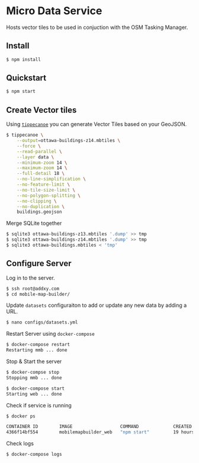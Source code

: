 # Micro Data Service

Hosts vector tiles to be used in conjuction with the OSM Tasking Manager.

## Install

```bash
$ npm install
```

## Quickstart

```bash
$ npm start
```

## Create Vector tiles

Using [`tippecanoe`](https://github.com/mapbox/tippecanoe) you can generate Vector Tiles based on your GeoJSON.

```bash
$ tippecanoe \
    --output=ottawa-buildings-z14.mbtiles \
    --force \
    --read-parallel \
    --layer data \
    --minimum-zoom 14 \
    --maximum-zoom 14 \
    --full-detail 18 \
    --no-line-simplification \
    --no-feature-limit \
    --no-tile-size-limit \
    --no-polygon-splitting \
    --no-clipping \
    --no-duplication \
    buildings.geojson
```

Merge SQLite together

```bash
$ sqlite3 ottawa-buildings-z13.mbtiles '.dump' >> tmp
$ sqlite3 ottawa-buildings-z14.mbtiles '.dump' >> tmp
$ sqlite3 ottawa-buildings.mbtiles < 'tmp'
```

## Configure Server

Log in to the server.

```bash
$ ssh root@addxy.com
$ cd mobile-map-builder/
```

Update `datasets` configuraiton to add or update any new data by adding a URL.

```bash
$ nano configs/datasets.yml
```

Restart Server using `docker-compose`

```bash
$ docker-compose restart
Restarting mmb ... done
```

Stop & Start the server

```bash
$ docker-compse stop
Stopping mmb ... done
```
```bash
$ docker-compose start
Starting web ... done
```

Check if service is running

```bash
$ docker ps

CONTAINER ID        IMAGE                  COMMAND             CREATED             STATUS              PORTS                    NAMES
4366f14bf554        mobilemapbuilder_web   "npm start"         19 hours ago        Up 21 seconds       0.0.0.0:5000->5000/tcp   mmb
```

Check logs

```bash
$ docker-compose logs
```